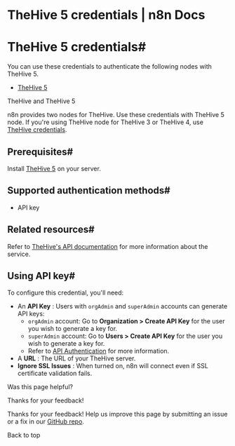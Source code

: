 # TheHive 5 credentials | n8n Docs

[ ](https://github.com/n8n-io/n8n-docs/edit/main/docs/integrations/builtin/credentials/thehive5.md "Edit this page")

# TheHive 5 credentials#

You can use these credentials to authenticate the following nodes with TheHive 5.

  * [TheHive 5](../../app-nodes/n8n-nodes-base.thehive5/)

TheHive and TheHive 5

n8n provides two nodes for TheHive. Use these credentials with TheHive 5 node. If you're using TheHive node for TheHive 3 or TheHive 4, use [TheHive credentials](../thehive/).

## Prerequisites#

Install [TheHive 5](https://docs.strangebee.com/thehive/download/) on your server.

## Supported authentication methods#

  * API key

## Related resources#

Refer to [TheHive's API documentation](https://docs.strangebee.com/thehive/api-docs/) for more information about the service.

## Using API key#

To configure this credential, you'll need:

  * An **API Key** : Users with `orgAdmin` and `superAdmin` accounts can generate API keys:
    * `orgAdmin` account: Go to **Organization > Create API Key** for the user you wish to generate a key for.
    * `superAdmin` account: Go to **Users > Create API Key** for the user you wish to generate a key for.
    * Refer to [API Authentication](https://docs.strangebee.com/cortex/api/api-guide/?h=api+key#authentication) for more information.
  * A **URL** : The URL of your TheHive server.
  * **Ignore SSL Issues** : When turned on, n8n will connect even if SSL certificate validation fails.

Was this page helpful? 

Thanks for your feedback! 

Thanks for your feedback! Help us improve this page by submitting an issue or a fix in our [GitHub repo](https://github.com/n8n-io/n8n-docs). 

Back to top